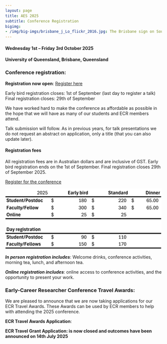 ```yaml
---
layout: page
title: AES 2025
subtitle: Conference Registration
bigimg:
- /img/big-imgs/brisbane_j_Lo_flickr_2016.jpg: The Brisbane sign on South Bank (J Lo Photography, 2016 under CC BY-ND 2.0)
---
```


#### Wednesday 1st – Friday 3rd October 2025

#### University of Queensland, Brisbane, Queensland

<!-- **ECR Travel Grant Application: is now closed (https://docs.google.com/forms/d/e/1FAIpQLSc1LSWLEWcr07CQNUcUjWHq5glFQgpYwQcFzWSSM0hpNd4Guw/viewform)** -->

<!-- Eligibility:
* Must be a student or postdoc/early career researcher   -->
<!-- Funds will be allocated on a needs basis by the committee, to assist as many applicants as possible. Please indicate where you will be travelling from, and the approximate out-of-pocket expense anticipated. Applications close on June 24th 2024. Outcomes to have been announced  -->

### Conference registration:

**Registration now open**: [Register here](https://aes.corsizio.com/event/685405902ad44cb12ec195d4)

Early bird registration closes: 1st of September (last day to register a talk)
Final registration closes: 29th of September

We have worked hard to make the conference as affordable as possible in the hope that we will have as many of our students and ECR members attend.

Talk submission will follow. As in previous years, for talk presentations we do not request an abstract on application, only a title (that you can also update later).
<!-- We hope to run tag-team presentations again, as well as the usual standard and flash talk options.   -->

#### Registration fees 

All registration fees are in Australian dollars and are inclusive of GST. Early bird registration ends on the 1st of September. Final registration closes 29th of September 2025.

[Register for the conference](https://aes.corsizio.com/event/685405902ad44cb12ec195d4)

![](/img/aes2025/2025_conference_fees.png)

**_In person registration includes_**: Welcome drinks, conference activities, morning tea, lunch, and afternoon tea.  

**_Online registration includes_**: online access to conference activities, and the opportunity to present your work.  

<!-- 
#### Presentations

When you register, please indicate whether you would like to present. These will be your options:  

- No talk, I am happy just listening to some really amazing talks  

- Flash talk (3 mins), I’ve got some super neat stuff to tell you and it won’t take me that long  

- Standard talk (10 mins + 3 mins for question), my research is so cool, you won’t be able to shut me up  

- Tag-team talk\* (45 mins including questions), not only am I awesome, my whole team is awesome and we all really want to tell you about what we’re doing  

\*Tag-team talks are talks given by several members of the same research group (4 - 5), talking about related research topics that can be told as a whole story. -->

<!-- #### Accomodation 

See this [page](/accommodation/) for details.

#### Equity and Inclusion

We are really keen to create an open and friendly atmosphere where everyone feels welcome. We understand that conferences are not equally accessible to everyone, and we are aiming to be as inclusive as possible.

With this in mind,

-	We are looking into options of making a **parent/child friendly** conference, if you would like to bring your children, please indicate this when you register.

-	We will be providing **travel grants** to those in need. If you would like to be considered for one of these travel grants please indicate this when you register. 

-	We will have **online options available** for those who cannot attend in person. 

If you feel that there is anything else we can do that would make you feel more comfortable attending AES2023, please get in touch, we are very open to suggestions.

Any questions please send us an email: ausevolutionsociety@gmail.com   --> 



### Early-Career Researcher Conference Travel Awards:

We are pleased to announce that we are now taking applications for our ECR Travel Awards. These Awards can be used by ECR members to help with attending the 2025 conference.


**ECR Travel Awards Application**:  
<!-- Applications for the ECR Travel Awards can be made using this [Google form](https://docs.google.com/forms/d/e/1FAIpQLSchn1Ap3fPo3GqGlaAOplvLX5fo0bX9PqT2JJPLPCXYa0y23A/viewform)

Honours/Master students, PhD students, and other early career researchers are eligible to apply.

Grant application deadline is **4th of July 2025**. Outcomes to be announced in the first half of July 2025. -->

**ECR Travel Grant Application: is now closed and outcomes have been announced on 14th July 2025**